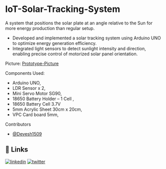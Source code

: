 # IoT-Solar-Tracking-System

A system that positions the solar plate at an angle relative to the Sun for more energy production than regular setup.

- Developed and implemented a solar tracking system using Arduino UNO to optimize energy generation efficiency.
- Integrated light sensors to detect sunlight intensity and direction, enabling precise control of motorized solar panel orientation.

Picture:
[Prototype-Picture](Photo.png)

Components Used:

- Arduino UNO,
- LDR Sensor x 2,
- Mini Servo Motor SG90,
- 18650 Battery Holder – 1 Cell ,
- 18650 Battery Cell 3.7V
- 5mm Acrylic Sheet 30cm x 20cm,
- VPC Card board 5mm,

Contributors

- [@Devesh1509](https://www.github.com/Devesh1509)

## 🔗 Links

[![linkedin](https://img.shields.io/badge/linkedin-0A66C2?style=for-the-badge&logo=linkedin&logoColor=white)](https://www.linkedin.com/in/ishubhamparmar)
[![twitter](https://img.shields.io/badge/twitter-1DA1F2?style=for-the-badge&logo=twitter&logoColor=white)](https://twitter.com/ishubhamparmar)
